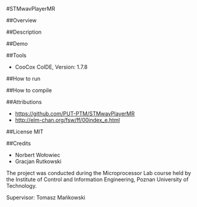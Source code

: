 #STMwavPlayerMR

##Overview


##Description


##Demo


##Tools
- CooCox CoIDE, Version: 1.7.8

##How to run






##How to compile

##Attributions

- https://github.com/PUT-PTM/STMwavPlayerMR
- http://elm-chan.org/fsw/ff/00index_e.html

##License
MIT

##Credits
* Norbert Wołowiec		
* Gracjan Rutkowski

The project was conducted during the Microprocessor Lab course held by the Institute of Control and Information Engineering, Poznan University of Technology.

Supervisor: Tomasz Mańkowski
